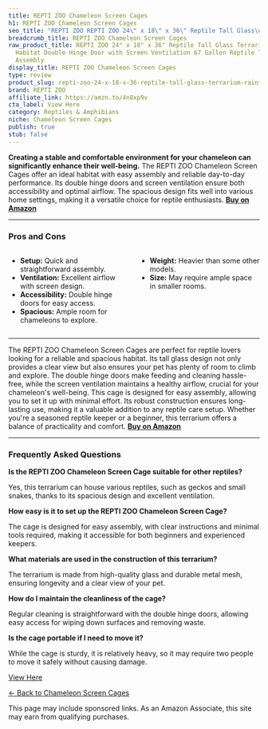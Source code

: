 ```yaml
---
title: REPTI ZOO Chameleon Screen Cages
h1: REPTI ZOO Chameleon Screen Cages
seo_title: "REPTI ZOO REPTI ZOO 24\" x 18\" x 36\" Reptile Tall Glass\u2026"
breadcrumb_title: REPTI ZOO Chameleon Screen Cages
raw_product_title: REPTI ZOO 24" x 18" x 36" Reptile Tall Glass Terrarium Rainforest
  Habitat Double Hinge Door with Screen Ventilation 67 Gallon Reptile Terrarium Easy
  Assembly
display_title: REPTI ZOO Chameleon Screen Cages
type: review
product_slug: repti-zoo-24-x-18-x-36-reptile-tall-glass-terrarium-rainforest-habitat-eb4ebb51
brand: REPTI ZOO
affiliate_link: https://amzn.to/4n8xp9v
cta_label: View Here
category: Reptiles & Amphibians
niche: Chameleon Screen Cages
publish: true
stub: false
---
```


<div id="intro" class="full-width">
  <p><strong>Creating a stable and comfortable environment for your chameleon can significantly enhance their well-being.</strong> The REPTI ZOO Chameleon Screen Cages offer an ideal habitat with easy assembly and reliable day-to-day performance. Its double hinge doors and screen ventilation ensure both accessibility and optimal airflow. The spacious design fits well into various home settings, making it a versatile choice for reptile enthusiasts. <a href="https://amzn.to/4n8xp9v" rel="nofollow sponsored noopener" target="_blank"><strong>Buy on Amazon</strong></a></p>
</div>

<hr />
<h3 id="pros-cons">Pros and Cons</h3>
<div class="pc-grid" style="display:grid;grid-template-columns:1fr 1fr;gap:16px;">
  <ul>
    <li><strong>Setup:</strong> Quick and straightforward assembly.</li>
    <li><strong>Ventilation:</strong> Excellent airflow with screen design.</li>
    <li><strong>Accessibility:</strong> Double hinge doors for easy access.</li>
    <li><strong>Spacious:</strong> Ample room for chameleons to explore.</li>
  </ul>
  <ul>
    <li><strong>Weight:</strong> Heavier than some other models.</li>
    <li><strong>Size:</strong> May require ample space in smaller rooms.</li>
  </ul>
</div>
<hr />

<div class="full-width">
  <p>The REPTI ZOO Chameleon Screen Cages are perfect for reptile lovers looking for a reliable and spacious habitat. Its tall glass design not only provides a clear view but also ensures your pet has plenty of room to climb and explore. The double hinge doors make feeding and cleaning hassle-free, while the screen ventilation maintains a healthy airflow, crucial for your chameleon's well-being. This cage is designed for easy assembly, allowing you to set it up with minimal effort. Its robust construction ensures long-lasting use, making it a valuable addition to any reptile care setup. Whether you're a seasoned reptile keeper or a beginner, this terrarium offers a balance of practicality and comfort. <a href="https://amzn.to/4n8xp9v" rel="nofollow sponsored noopener" target="_blank"><strong>Buy on Amazon</strong></a></p>
</div>

<hr />
<h3 id="faqs">Frequently Asked Questions</h3>

<p><strong>Is the REPTI ZOO Chameleon Screen Cage suitable for other reptiles?</strong></p>
<p>Yes, this terrarium can house various reptiles, such as geckos and small snakes, thanks to its spacious design and excellent ventilation.</p>

<p><strong>How easy is it to set up the REPTI ZOO Chameleon Screen Cage?</strong></p>
<p>The cage is designed for easy assembly, with clear instructions and minimal tools required, making it accessible for both beginners and experienced keepers.</p>

<p><strong>What materials are used in the construction of this terrarium?</strong></p>
<p>The terrarium is made from high-quality glass and durable metal mesh, ensuring longevity and a clear view of your pet.</p>

<p><strong>How do I maintain the cleanliness of the cage?</strong></p>
<p>Regular cleaning is straightforward with the double hinge doors, allowing easy access for wiping down surfaces and removing waste.</p>

<p><strong>Is the cage portable if I need to move it?</strong></p>
<p>While the cage is sturdy, it is relatively heavy, so it may require two people to move it safely without causing damage.</p>
<p><a class="btn" href="https://amzn.to/4n8xp9v" target="_blank" rel="nofollow sponsored noopener">View Here</a></p>
<p><a href="/roundups/reptiles-amphibians/chameleon-screen-cages/">← Back to Chameleon Screen Cages</a></p>
<aside class="disclosure">This page may include sponsored links. As an Amazon Associate, this site may earn from qualifying purchases.</aside>
